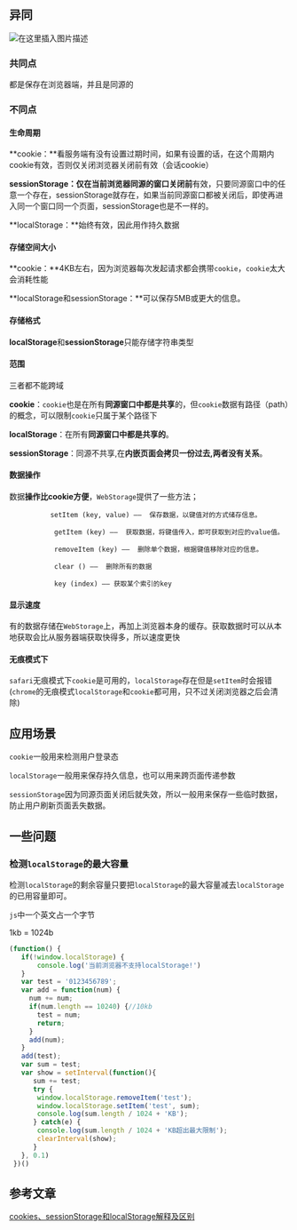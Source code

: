 
## 异同

![在这里插入图片描述](https://img-blog.csdnimg.cn/20190909222836947.png?x-oss-process=image/watermark,type_ZmFuZ3poZW5naGVpdGk,shadow_10,text_aHR0cHM6Ly9ibG9nLmNzZG4ubmV0L2dhbmx1YmFiYTY2Ng==,size_16,color_FFFFFF,t_70)

### 共同点

都是保存在浏览器端，并且是同源的

### 不同点

#### 生命周期

**cookie：**看服务端有没有设置过期时间，如果有设置的话，在这个周期内cookie有效，否则仅关闭浏览器关闭前有效（会话cookie）

**sessionStorage：**仅在当前**浏览器同源的窗口关闭前**有效，只要同源窗口中的任意一个存在，sessionStorage就存在，如果当前同源窗口都被关闭后，即使再进入同一个窗口同一个页面，sessionStorage也是不一样的。

**localStorage：**始终有效，因此用作持久数据

#### 存储空间大小

**cookie：**4KB左右，因为浏览器每次发起请求都会携带`cookie`，`cookie`太大会消耗性能

**localStorage和sessionStorage：**可以保存5MB或更大的信息。

#### 存储格式

**localStorage**和**sessionStorage**只能存储字符串类型

#### 范围

三者都不能跨域

**cookie**：`cookie`也是在所有**同源窗口中都是共享**的，但`cookie`数据有路径（path）的概念，可以限制`cookie`只属于某个路径下

**localStorage**：在所有**同源窗口中都是共享的**。

**sessionStorage**：同源不共享,在**内嵌页面会拷贝一份过去,两者没有关系**。

#### 数据操作

数据**操作比cookie方便**，`WebStorage`提供了一些方法；
```
　　       setItem (key, value) ——  保存数据，以键值对的方式储存信息。

      　　  getItem (key) ——  获取数据，将键值传入，即可获取到对应的value值。
    
        　　removeItem (key) ——  删除单个数据，根据键值移除对应的信息。
    
        　　clear () ——  删除所有的数据
    
        　　key (index) —— 获取某个索引的key
```

#### 显示速度

有的数据存储在`WebStorage`上，再加上浏览器本身的缓存。获取数据时可以从本地获取会比从服务器端获取快得多，所以速度更快



#### 无痕模式下

`safari`无痕模式下`cookie`是可用的，`localStorage`存在但是`setItem`时会报错(`chrome`的无痕模式`localStorage`和`cookie`都可用，只不过关闭浏览器之后会清除)

## 应用场景

`cookie`一般用来检测用户登录态

`localStorage`一般用来保存持久信息，也可以用来跨页面传递参数

`sessionStorage`因为同源页面关闭后就失效，所以一般用来保存一些临时数据，防止用户刷新页面丢失数据。

## 一些问题

### 检测`localStorage`的最大容量

检测`localStorage`的剩余容量只要把`localStorage`的最大容量减去`localStorage`的已用容量即可。

`js`中一个英文占一个字节

1kb = 1024b

```javascript
(function() {
   if(!window.localStorage) {
       console.log('当前浏览器不支持localStorage!')
   }
   var test = '0123456789';
   var add = function(num) {
     num += num;
     if(num.length == 10240) {//10kb
       test = num;
       return;
     }
     add(num);
   }
   add(test);
   var sum = test;
   var show = setInterval(function(){
      sum += test;
      try {
       window.localStorage.removeItem('test');
       window.localStorage.setItem('test', sum);
       console.log(sum.length / 1024 + 'KB');
      } catch(e) {
       console.log(sum.length / 1024 + 'KB超出最大限制');
       clearInterval(show);
      }
   }, 0.1)
 })()
```

## 参考文章

[cookies、sessionStorage和localStorage解释及区别](https://www.cnblogs.com/pengc/p/8714475.html)